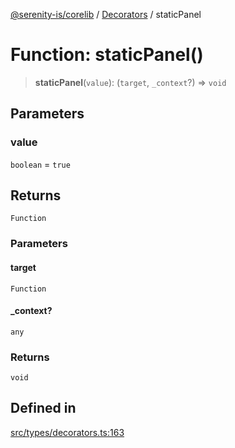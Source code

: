 [@serenity-is/corelib](../../../README.md) / [Decorators](../README.md) / staticPanel

# Function: staticPanel()

> **staticPanel**(`value`): (`target`, `_context`?) => `void`

## Parameters

### value

`boolean` = `true`

## Returns

`Function`

### Parameters

#### target

`Function`

#### \_context?

`any`

### Returns

`void`

## Defined in

[src/types/decorators.ts:163](https://github.com/serenity-is/serenity/blob/master/packages/corelib/src/types/decorators.ts#L163)
